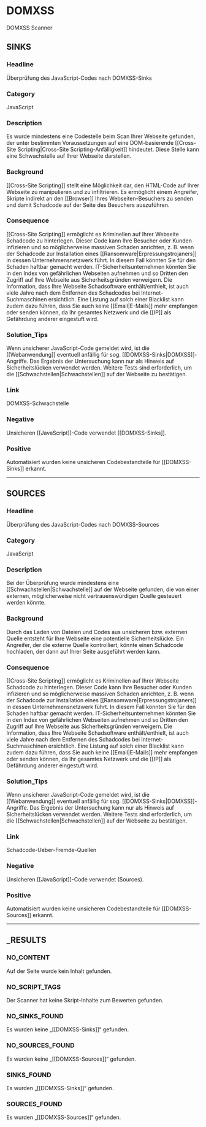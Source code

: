 
# DOMXSS

DOMXSS Scanner

## SINKS

### Headline

Überprüfung des JavaScript-Codes nach DOMXSS-Sinks

### Category

JavaScript

### Description

Es wurde mindestens eine Codestelle beim Scan Ihrer Webseite gefunden, der unter bestimmten Voraussetzungen auf eine DOM-basierende [[Cross-Site Scripting|Cross-Site Scripting-Anfälligkeit]] hindeutet. Diese Stelle kann eine Schwachstelle auf Ihrer Webseite darstellen.

### Background

[[Cross-Site Scripting]] stellt eine Möglichkeit dar, den HTML-Code auf Ihrer Webseite zu manipulieren und zu infiltrieren. Es ermöglicht einem Angreifer, Skripte indirekt an den [[Browser]] Ihres Webseiten-Besuchers zu senden und damit Schadcode auf der Seite des Besuchers auszuführen.

### Consequence

[[Cross-Site Scripting]] ermöglicht es Kriminellen auf Ihrer Webseite Schadcode zu hinterlegen. Dieser Code kann Ihre Besucher oder Kunden infizieren und so möglicherweise massiven Schaden anrichten, z. B. wenn der Schadcode zur Installation eines [[Ransomware|Erpressungstrojaners]] in dessen Unternehmensnetzwerk führt. In diesem Fall könnten Sie für den Schaden haftbar gemacht werden. IT-Sicherheitsunternehmen könnten Sie in den Index von gefährlichen Webseiten aufnehmen und so Dritten den Zugriff auf Ihre Webseite aus Sicherheitsgründen verweigern. Die Information, dass Ihre Webseite Schadsoftware enthält/enthielt, ist auch viele Jahre nach dem Entfernen des Schadcodes bei Internet-Suchmaschinen ersichtlich. Eine Listung auf solch einer Blacklist kann zudem dazu führen, dass Sie auch keine [[Email|E-Mails]] mehr empfangen oder senden können, da Ihr gesamtes Netzwerk und die [[IP]] als Gefährdung anderer eingestuft wird.

### Solution_Tips

Wenn unsicherer JavaScript-Code gemeldet wird, ist die [[Webanwendung]] eventuell anfällig für sog. [[DOMXSS-Sinks|DOMXSS]]-Angriffe.
Das Ergebnis der Untersuchung kann nur als Hinweis auf Sicherheitslücken verwendet werden. Weitere Tests sind erforderlich, um die [[Schwachstellen|Schwachstellen]] auf der Webseite zu bestätigen.

### Link

DOMXSS-Schwachstelle

### Negative

Unsicheren [[JavaScript]]-Code verwendet [[DOMXSS-Sinks]].

### Positive

Automatisiert wurden keine unsicheren Codebestandteile für [[DOMXSS-Sinks]] erkannt.

- - - - - - - - - - - - - - - - - - - - - - - - - - - - - - - - - - - - - - - -

## SOURCES

### Headline

Überprüfung des JavaScript-Codes nach DOMXSS-Sources

### Category

JavaScript

### Description

Bei der Überprüfung wurde mindestens eine [[Schwachstellen|Schwachstelle]] auf der Webseite gefunden, die von einer externen, möglicherweise nicht vertrauenswürdigen Quelle gesteuert werden könnte.

### Background

Durch das Laden von Dateien und Codes aus unsicheren bzw. externen Quelle entsteht für Ihre Webseite eine potentielle Sicherheitslücke. Ein Angreifer, der die externe Quelle kontrolliert, könnte einen Schadcode hochladen, der dann auf Ihrer Seite ausgeführt werden kann.

### Consequence

[[Cross-Site Scripting]] ermöglicht es Kriminellen auf Ihrer Webseite Schadcode zu hinterlegen. Dieser Code kann Ihre Besucher oder Kunden infizieren und so möglicherweise massiven Schaden anrichten, z. B. wenn der Schadcode zur Installation eines [[Ransomware|Erpressungstrojaners]] in dessen Unternehmensnetzwerk führt. In diesem Fall könnten Sie für den Schaden haftbar gemacht werden. IT-Sicherheitsunternehmen könnten Sie in den Index von gefährlichen Webseiten aufnehmen und so Dritten den Zugriff auf Ihre Webseite aus Sicherheitsgründen verweigern. Die Information, dass Ihre Webseite Schadsoftware enthält/enthielt, ist auch viele Jahre nach dem Entfernen des Schadcodes bei Internet-Suchmaschinen ersichtlich. Eine Listung auf solch einer Blacklist kann zudem dazu führen, dass Sie auch keine [[Email|E-Mails]] mehr empfangen oder senden können, da Ihr gesamtes Netzwerk und die [[IP]] als Gefährdung anderer eingestuft wird.

### Solution_Tips

Wenn unsicherer JavaScript-Code gemeldet wird, ist die [[Webanwendung]] eventuell anfällig für sog. [[DOMXSS-Sinks|DOMXSS]]-Angriffe.
Das Ergebnis der Untersuchung kann nur als Hinweis auf Sicherheitslücken verwendet werden. Weitere Tests sind erforderlich, um die [[Schwachstellen|Schwachstellen]] auf der Webseite zu bestätigen.

### Link

Schadcode-Ueber-Fremde-Quellen

### Negative

Unsicheren [[JavaScript]]-Code verwendet (Sources).

### Positive

Automatisiert wurden keine unsicheren Codebestandteile für [[DOMXSS-Sources]] erkannt.

- - - - - - - - - - - - - - - - - - - - - - - - - - - - - - - - - - - - - - - -

## _RESULTS

### NO_CONTENT

Auf der Seite wurde kein Inhalt gefunden.

### NO_SCRIPT_TAGS

Der Scanner hat keine Skript-Inhalte zum Bewerten gefunden.

### NO_SINKS_FOUND

Es wurden keine „[[DOMXSS-Sinks]]“ gefunden.

### NO_SOURCES_FOUND

Es wurden keine „[[DOMXSS-Sources]]“ gefunden.

### SINKS_FOUND

Es wurden „[[DOMXSS-Sinks]]“ gefunden.

### SOURCES_FOUND

Es wurden „[[DOMXSS-Sources]]“ gefunden.
